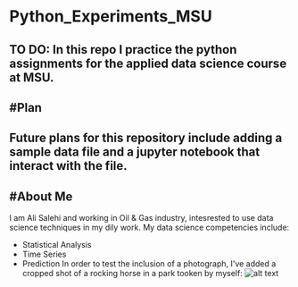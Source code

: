 # Python_Experiments_MSU
TO DO: In this repo I practice the python assignments for the applied data science course at MSU.
---
#Plan
---
Future plans for this repository include adding a sample data file and a jupyter notebook that interact with the file.
----
#About Me
---
I am Ali Salehi and working in Oil & Gas industry, intesrested to use data science techniques in my dily work.
My data science competencies include:
- Statistical Analysis
- Time Series
- Prediction
In order to test the inclusion of a photograph, I've added a cropped shot of a rocking horse in a park tooken by myself:
![alt text]()
